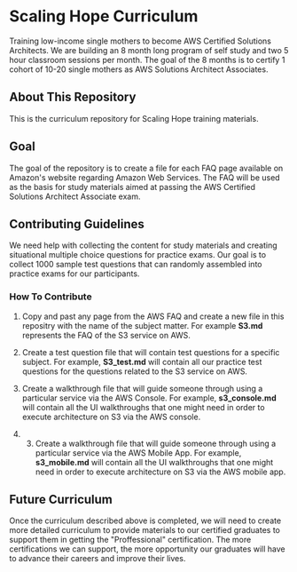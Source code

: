 # Scaling Hope Curriculum
Training low-income single mothers to become AWS Certified Solutions Architects. We are building an 8 month long program of self study and two 5 hour classroom sessions per month. The goal of the 8 months is to certify 1 cohort of 10-20 single mothers as AWS Solutions Architect Associates. 

## About This Repository
This is the curriculum repository for Scaling Hope training materials. 

## Goal
The goal of the repository is to create a file for each FAQ page available on Amazon's website regarding Amazon Web Services. The FAQ will be used as the basis for study materials aimed at passing the AWS Certified Solutions Architect Associate exam. 

## Contributing Guidelines
We need help with collecting the content for study materials and creating situational multiple choice questions for practice exams. Our goal is to collect 1000 sample test questions that can randomly assembled into practice exams for our participants.

### How To Contribute
1. Copy and past any page from the AWS FAQ and create a new file in this repositry with the name of the subject matter. For example **S3.md** represents the FAQ of the S3 service on AWS. 

2. Create a test question file that will contain test questions for a specific subject. For example, **S3_test.md** will contain all our practice test questions for the questions related to the S3 service on AWS.

3. Create a walkthrough file that will guide someone through using a particular service via the AWS Console. For example, **s3_console.md** will contain all the UI walkthroughs that one might need in order to execute architecture on S3 via the AWS console.

4. 3. Create a walkthrough file that will guide someone through using a particular service via the AWS Mobile App. For example, **s3_mobile.md** will contain all the UI walkthroughs that one might need in order to execute architecture on S3 via the AWS mobile app.

## Future Curriculum
Once the curriculum described above is completed, we will need to create more detailed curriculum to provide materials to our certified graduates to support them in getting the "Proffessional" certification. The more certifications we can support, the more opportunity our graduates will have to advance their careers and improve their lives.
